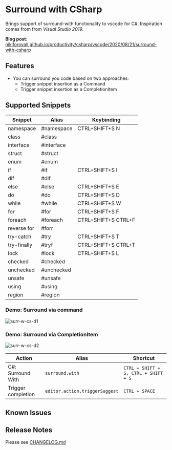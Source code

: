# Surround with CSharp

Brings support of surround-with functionality to vscode for C#. Inspiration comes from from *Visual Studio 2019*.

**Blog post:** [nikiforovall.github.io/productivity/csharp/vscode/2020/08/21/surround-with-csharp](https://nikiforovall.github.io/productivity/csharp/vscode/2020/08/21/surround-with-csharp.html)

## Features

* You can surround you code based on two approaches:
  * Trigger snippet insertion as a Command
  * Trigger snippet insertion as a CompletionItem

## Supported Snippets

| Snippet     | Alias      | Keybinding          |
|-------------|------------|---------------------|
| namespace   | #namespace | CTRL+SHIFT+S N      |
| class       | #class     |                     |
| interface   | #interface |                     |
| struct      | #struct    |                     |
| enum        | #enum      |                     |
| if          | #if        | CTRL+SHIFT+S I      |
| dif         | #dif       |                     |
| else        | #else      | CTRL+SHIFT+S E      |
| do          | #do        | CTRL+SHIFT+S D      |
| while       | #while     | CTRL+SHIFT+S W      |
| for         | #for       | CTRL+SHIFT+S F      |
| foreach     | #foreach   | CTRL+SHIFT+S CTRL+F |
| reverse for | #forr      |                     |
| try-catch   | #try       | CTRL+SHIFT+S T      |
| try-finally | #tryf      | CTRL+SHIFT+S CTRL+T |
| lock        | #lock      | CTRL+SHIFT+S L      |
| checked     | #checked   |                     |
| unchecked   | #unchecked |                     |
| unsafe      | #unsafe    |                     |
| using       | #using     |                     |
| region      | #region    |                     |

### Demo: Surround via command

<!-- ![surround-with-csharp-demo1](./images/surr-w-cs-d1.gif) -->
![surr-w-cs-d1](https://user-images.githubusercontent.com/8037439/90891007-af748b80-e3c3-11ea-8b38-435acaad56ce.gif)

### Demo: Surround via CompletionItem

<!-- ![surround-with-csharp-demo1](./images/surr-w-cs-d2.gif) -->
![surr-w-cs-d2](https://user-images.githubusercontent.com/8037439/90891009-b13e4f00-e3c3-11ea-8285-6243d4601a99.gif)

Action             | Alias                          | Shortcut
-------------------|--------------------------------|-------------------------------------
C#: Surround With  | `surround.with`                | `CTRL + SHIFT + S, CTRL + SHIFT + S`
Trigger completion | `editor.action.triggerSuggest` | `CTRL + SPACE`

## Known Issues

## Release Notes

Please see [CHANGELOG.md](./CHANGELOG.md)
